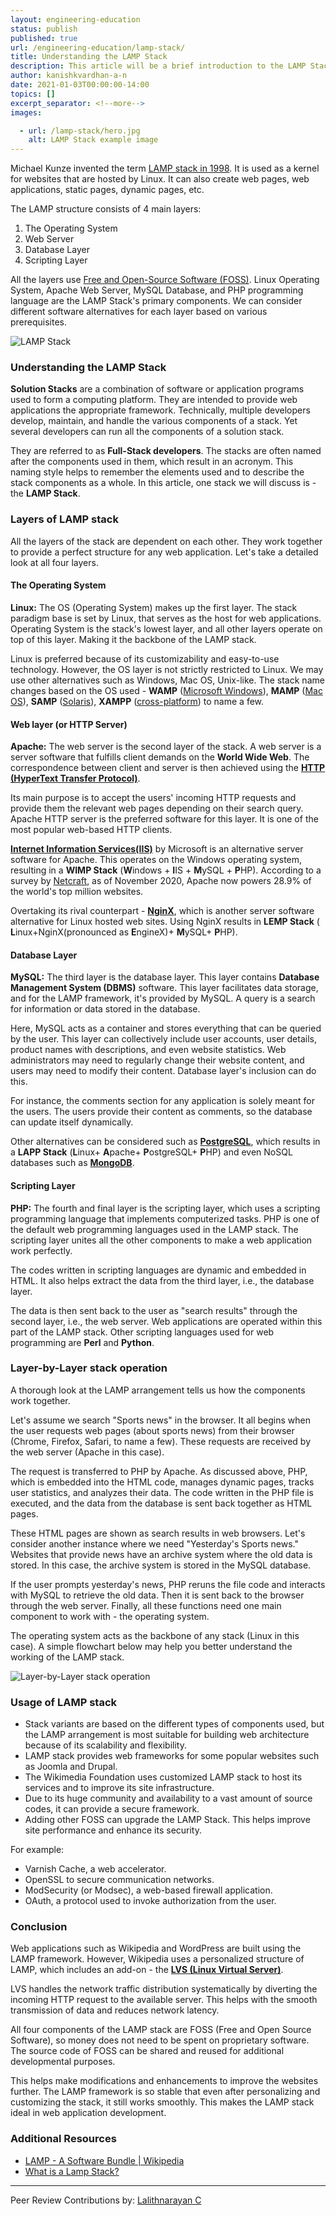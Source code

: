 ```yaml
---
layout: engineering-education
status: publish
published: true
url: /engineering-education/lamp-stack/
title: Understanding the LAMP Stack
description: This article will be a brief introduction to the LAMP Stack. Solution stacks are a combination of software or application programs used to form a computing platform intended to provide web applications the appropriate framework.
author: kanishkvardhan-a-n
date: 2021-01-03T00:00:00-14:00
topics: []
excerpt_separator: <!--more-->
images:

  - url: /lamp-stack/hero.jpg
    alt: LAMP Stack example image
---
```

Michael Kunze invented the term [LAMP stack in 1998](https://www.marpis.net/lamp-history.php). It is used as a kernel for websites that are hosted by Linux. It can also create web pages, web applications, static pages, dynamic pages, etc. 
<!--more-->

The LAMP structure consists of 4 main layers:
1. The Operating System
2. Web Server
3. Database Layer
4. Scripting Layer

All the layers use [Free and Open-Source Software (FOSS)](https://en.wikipedia.org/wiki/Free_and_open-source_software). Linux Operating System, Apache Web Server, MySQL Database, and PHP programming language are the LAMP Stack's primary components. We can consider different software alternatives for each layer based on various prerequisites.

![LAMP Stack](/lamp-stack/lampstack.png)

### Understanding the LAMP Stack
**Solution Stacks** are a combination of software or application programs used to form a computing platform. They are intended to provide web applications the appropriate framework. Technically, multiple developers develop, maintain, and handle the various components of a stack. Yet several developers can run all the components of a solution stack. 

They are referred to as **Full-Stack developers**. The stacks are often named after the components used in them, which result in an acronym. This naming style helps to remember the elements used and to describe the stack components as a whole. In this article, one stack we will discuss is - the **LAMP Stack**.

### Layers of LAMP stack
All the layers of the stack are dependent on each other. They work together to provide a perfect structure for any web application. Let's take a detailed look at all four layers.

#### The Operating System
**Linux:** The OS (Operating System) makes up the first layer. The stack paradigm base is set by Linux, that serves as the host for web applications. Operating System is the stack's lowest layer, and all other layers operate on top of this layer. Making it the backbone of the LAMP stack. 

Linux is preferred because of its customizability and easy-to-use technology. However, the OS layer is not strictly restricted to Linux. We may use other alternatives such as Windows, Mac OS, Unix-like. The stack name changes based on the OS used - **WAMP** ([Microsoft Windows](https://en.wikipedia.org/wiki/Microsoft_Windows)), **MAMP** ([Mac OS](https://en.wikipedia.org/wiki/MacOS)), **SAMP** ([Solaris](https://en.wikipedia.org/wiki/Solaris_(operating_system))), **XAMPP** ([cross-platform](https://en.wikipedia.org/wiki/Cross-platform_software)) to name a few.

#### Web layer (or HTTP Server)
**Apache:** The web server is the second layer of the stack. A web server is a server software that fulfills client demands on the **World Wide Web**. The correspondence between client and server is then achieved using the [**HTTP (HyperText Transfer Protocol)**](https://en.wikipedia.org/wiki/Hypertext_Transfer_Protocol). 

Its main purpose is to accept the users' incoming HTTP requests and provide them the relevant web pages depending on their search query. Apache HTTP server is the preferred software for this layer. It is one of the most popular web-based HTTP clients. 

[**Internet Information Services(IIS)**](https://en.wikipedia.org/wiki/Internet_Information_Services) by Microsoft is an alternative server software for Apache. This operates on the Windows operating system, resulting in a **WIMP Stack** (**W**indows + **I**IS + **M**ySQL + **P**HP). According to a survey by [Netcraft](https://news.netcraft.com/archives/category/web-server-survey/), as of November 2020, Apache now powers 28.9% of the world's top million websites.

Overtaking its rival counterpart - [**NginX**](https://en.wikipedia.org/wiki/Nginx), which is another server software alternative for Linux hosted web sites. Using NginX results in **LEMP Stack** ( **L**inux+NginX(pronounced as **E**ngineX)+ **M**ySQL+ **P**HP).

#### Database Layer
**MySQL:** The third layer is the database layer. This layer contains **Database Management System (DBMS)** software. This layer facilitates data storage, and for the LAMP framework, it's provided by MySQL. A query is a search for information or data stored in the database. 

Here, MySQL acts as a container and stores everything that can be queried by the user. This layer can collectively include user accounts, user details, product names with descriptions, and even website statistics. Web administrators may need to regularly change their website content, and users may need to modify their content. Database layer's inclusion can do this.

For instance, the comments section for any application is solely meant for the users. The users provide their content as comments, so the database can update itself dynamically. 

Other alternatives can be considered such as [**PostgreSQL**](https://en.wikipedia.org/wiki/PostgreSQL), which results in a  **LAPP Stack** (**L**inux+ **A**pache+ **P**ostgreSQL+ **P**HP) and even NoSQL databases such as [**MongoDB**](https://en.wikipedia.org/wiki/MongoDB).

#### Scripting Layer
**PHP:** The fourth and final layer is the scripting layer, which uses a scripting programming language that implements computerized tasks. PHP is one of the default web programming languages used in the LAMP stack. The scripting layer unites all the other components to make a web application work perfectly. 

The codes written in scripting languages are dynamic and embedded in HTML. It also helps extract the data from the third layer, i.e., the database layer. 

The data is then sent back to the user as "search results" through the second layer, i.e., the web server. Web applications are operated within this part of the LAMP stack. Other scripting languages used for web programming are **Perl** and **Python**.

### Layer-by-Layer stack operation 
A thorough look at the LAMP arrangement tells us how the components work together. 

Let's assume we search "Sports news" in the browser. It all begins when the user requests web pages (about sports news) from their browser (Chrome, Firefox, Safari, to name a few). These requests are received by the web server (Apache in this case). 

The request is transferred to PHP by Apache. As discussed above, PHP, which is embedded into the HTML code, manages dynamic pages, tracks user statistics, and analyzes their data. The code written in the PHP file is executed, and the data from the database is sent back together as HTML pages. 

These HTML pages are shown as search results in web browsers. Let's consider another instance where we need "Yesterday's Sports news." Websites that provide news have an archive system where the old data is stored. In this case, the archive system is stored in the MySQL database. 

If the user prompts yesterday's news, PHP reruns the file code and interacts with MySQL to retrieve the old data. Then it is sent back to the browser through the web server. Finally, all these functions need one main component to work with - the operating system. 

The operating system acts as the backbone of any stack (Linux in this case). A simple flowchart below may help you better understand the working of the LAMP stack.

![Layer-by-Layer stack operation](/lamp-stack/flowchart.png)

### Usage of LAMP stack
- Stack variants are based on the different types of components used, but the LAMP arrangement is most suitable for building web architecture because of its scalability and flexibility.
- LAMP stack provides web frameworks for some popular websites such as Joomla and Drupal. 
- The Wikimedia Foundation uses customized LAMP stack to host its services and to improve its site infrastructure.
- Due to its huge community and availability to a vast amount of source codes, it can provide a secure framework.
- Adding other FOSS can upgrade the LAMP Stack. This helps improve site performance and enhance its security. 

For example:
   - Varnish Cache, a web accelerator. 
   - OpenSSL to secure communication networks.
   - ModSecurity (or Modsec), a web-based firewall application.
   - OAuth, a protocol used to invoke authorization from the user.

### Conclusion
Web applications such as Wikipedia and WordPress are built using the LAMP framework. However, Wikipedia uses a personalized structure of LAMP, which includes an add-on - the [**LVS (Linux Virtual Server)**](https://en.wikipedia.org/wiki/Linux_Virtual_Server). 

LVS handles the network traffic distribution systematically by diverting the incoming HTTP request to the available server. This helps with the smooth transmission of data and reduces network latency. 

All four components of the LAMP stack are FOSS (Free and Open Source Software), so money does not need to be spent on proprietary software. The source code of FOSS can be shared and reused for additional developmental purposes. 

This helps make modifications and enhancements to improve the websites further. The LAMP framework is so stable that even after personalizing and customizing the stack, it still works smoothly. This makes the LAMP stack ideal in web application development.

### Additional Resources
- [LAMP - A Software Bundle | Wikipedia](https://en.wikipedia.org/wiki/LAMP_(software_bundle))
- [What is a Lamp Stack?](https://phoenixnap.com/kb/what-is-a-lamp-stack)

---
Peer Review Contributions by: [Lalithnarayan C](/authors/lalithnarayan-c/)
